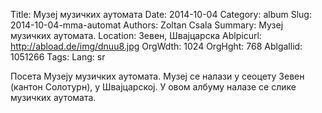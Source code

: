 Title: Музеј музичких аутомата
Date: 2014-10-04
Category: album
Slug: 2014-10-04-mma-automat
Authors: Zoltan Csala
Summary: Музеј музичких аутомата.
Location: Зевен, Швајцарска
Ablpicurl: http://abload.de/img/dnuu8.jpg
OrgWdth: 1024
OrgHght: 768
Ablgallid: 1051266
Tags:
Lang: sr

Посета Музеју музичких аутомата. Музеј се налази у сеоцету Зевен (кантон Солотурн), у Швајцарској. У овом албуму налазе се слике музичких аутомата.
